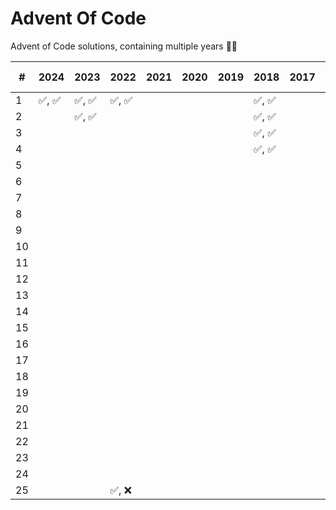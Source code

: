 # Advent Of Code

Advent of Code solutions, containing multiple years 🎄✨

| #   | 2024   | 2023   | 2022   | 2021 | 2020 | 2019 | 2018   | 2017 |  2016  | 2015 🎄 |
| --- | ------ | ------ | ------ | ---- | ---- | ---- | ------ | ---- | :----: | ------- |
| 1   | ✅, ✅ | ✅, ✅ | ✅, ✅ |      |      |      | ✅, ✅ |      | ✅, ✅ | ✅, ✅  |
| 2   |        | ✅, ✅ |        |      |      |      | ✅, ✅ |      |        | ✅, ✅  |
| 3   |        |        |        |      |      |      | ✅, ✅ |      |        | ✅, ✅  |
| 4   |        |        |        |      |      |      | ✅, ✅ |      |        | ✅, ✅  |
| 5   |        |        |        |      |      |      |        |      |        | ✅, ✅  |
| 6   |        |        |        |      |      |      |        |      |        | ✅, ✅  |
| 7   |        |        |        |      |      |      |        |      |        | ✅, ✅  |
| 8   |        |        |        |      |      |      |        |      |        | ✅, ✅  |
| 9   |        |        |        |      |      |      |        |      |        | ✅, ✅  |
| 10  |        |        |        |      |      |      |        |      |        | ✅, ✅  |
| 11  |        |        |        |      |      |      |        |      |        | ✅, ✅  |
| 12  |        |        |        |      |      |      |        |      |        | ✅, ✅  |
| 13  |        |        |        |      |      |      |        |      |        | ✅, ✅  |
| 14  |        |        |        |      |      |      |        |      |        | ✅, ✅  |
| 15  |        |        |        |      |      |      |        |      |        | ✅, ✅  |
| 16  |        |        |        |      |      |      |        |      |        | ✅, ✅  |
| 17  |        |        |        |      |      |      |        |      |        | ✅, ✅  |
| 18  |        |        |        |      |      |      |        |      |        | ✅, ✅  |
| 19  |        |        |        |      |      |      |        |      |        | ✅, ✅  |
| 20  |        |        |        |      |      |      |        |      |        | ✅, ✅  |
| 21  |        |        |        |      |      |      |        |      |        | ✅, ✅  |
| 22  |        |        |        |      |      |      |        |      |        | ✅, ✅  |
| 23  |        |        |        |      |      |      |        |      |        | ✅, ✅  |
| 24  |        |        |        |      |      |      |        |      |        | ✅, ✅  |
| 25  |        |        | ✅, ❌ |      |      |      |        |      |        | 🎄      |
